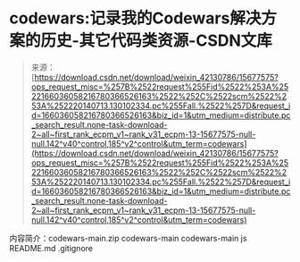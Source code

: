 <!--yml
category: codewars
date: 2022-08-13 11:33:56
-->

# codewars:记录我的Codewars解决方案的历史-其它代码类资源-CSDN文库

> 来源：[https://download.csdn.net/download/weixin_42130786/15677575?ops_request_misc=%257B%2522request%255Fid%2522%253A%2522166036058216780366526163%2522%252C%2522scm%2522%253A%252220140713.130102334.pc%255Fall.%2522%257D&request_id=166036058216780366526163&biz_id=1&utm_medium=distribute.pc_search_result.none-task-download-2~all~first_rank_ecpm_v1~rank_v31_ecpm-13-15677575-null-null.142^v40^control,185^v2^control&utm_term=codewars](https://download.csdn.net/download/weixin_42130786/15677575?ops_request_misc=%257B%2522request%255Fid%2522%253A%2522166036058216780366526163%2522%252C%2522scm%2522%253A%252220140713.130102334.pc%255Fall.%2522%257D&request_id=166036058216780366526163&biz_id=1&utm_medium=distribute.pc_search_result.none-task-download-2~all~first_rank_ecpm_v1~rank_v31_ecpm-13-15677575-null-null.142^v40^control,185^v2^control&utm_term=codewars)

内容简介：codewars-main.zip codewars-main codewars-main js README.md .gitignore